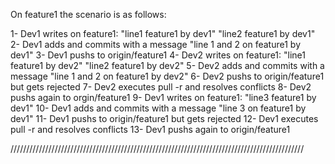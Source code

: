On feature1 the scenario is as follows:

1- Dev1 writes on feature1:
"line1 feature1 by dev1"
"line2 feature1 by dev1"
2- Dev1 adds and commits with a message "line 1 and 2 on feature1 by dev1"
3- Dev1 pushs to origin/feature1
4- Dev2 writes on feature1:
"line1 feature1 by dev2"
"line2 feature1 by dev2"
5- Dev2 adds and commits with a message "line 1 and 2 on feature1 by dev2"
6- Dev2 pushs to origin/feature1 but gets rejected
7- Dev2 executes pull -r and resolves conflicts
8- Dev2 pushs again to orgin/feature1
9- Dev1 writes on feature1:
"line3 feature1 by dev1"
10- Dev1 adds and commits with a message "line 3 on feature1 by dev1"
11- Dev1 pushs to origin/feature1 but gets rejected
12- Dev1 executes pull -r and resolves conflicts
13- Dev1 pushs again to origin/feature1

/////////////////////////////////////////////////////////////////////////////////////////////

